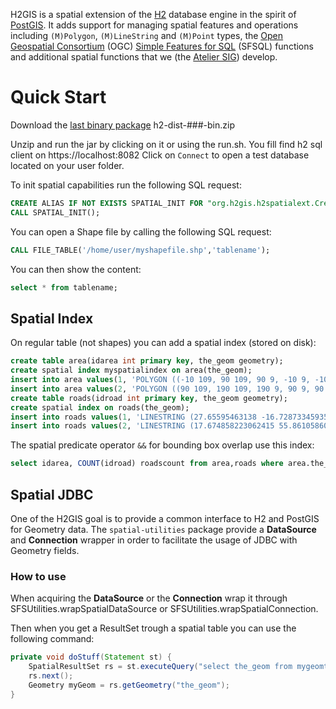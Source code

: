 H2GIS is a spatial extension of the [H2](http://www.h2database.com/) database
engine in the spirit of [PostGIS](http://postgis.net/). It adds support for
managing spatial features and operations including `(M)Polygon`, `(M)LineString` and `(M)Point` types, the [Open
Geospatial Consortium](http://www.opengeospatial.org/) (OGC) [Simple Features
for SQL](http://www.opengeospatial.org/standards/sfs) (SFSQL) functions and
additional spatial functions that we (the [Atelier SIG](http://www.irstv.fr/))
develop. 

# Quick Start
Download the [last binary package](http://jenkins.orbisgis.org/job/H2GIS-Deploy/lastBuild/org.h2gis$h2-dist/) h2-dist-###-bin.zip

Unzip and run the jar by clicking on it or using the run.sh.
You fill find h2 sql client on https://localhost:8082
Click on `Connect` to open a test database located on your user folder.

To init spatial capabilities run the following SQL request:

```sql
CREATE ALIAS IF NOT EXISTS SPATIAL_INIT FOR "org.h2gis.h2spatialext.CreateSpatialExtension.initSpatialExtension";
CALL SPATIAL_INIT();
```

You can open a Shape file by calling the following SQL request:

```sql
CALL FILE_TABLE('/home/user/myshapefile.shp','tablename');
```

You can then show the content:
```sql
select * from tablename;
```

## Spatial Index
On regular table (not shapes) you can add a spatial index (stored on disk):
```sql
create table area(idarea int primary key, the_geom geometry);
create spatial index myspatialindex on area(the_geom);
insert into area values(1, 'POLYGON ((-10 109, 90 109, 90 9, -10 9, -10 109))');
insert into area values(2, 'POLYGON ((90 109, 190 109, 190 9, 90 9, 90 109))');
create table roads(idroad int primary key, the_geom geometry);
create spatial index on roads(the_geom);
insert into roads values(1, 'LINESTRING (27.65595463138 -16.728733459357244, 47.61814744801515 40.435727788279806)');
insert into roads values(2, 'LINESTRING (17.674858223062415 55.861058601134246, 55.78449905482046 76.73062381852554)');
```

The spatial predicate operator `&&` for bounding box overlap use this index:
```sql
select idarea, COUNT(idroad) roadscount from area,roads where area.the_geom && roads.the_geom AND ST_Intersects(area.the_geom,roads.the_geom) GROUP BY idarea ORDER BY idarea
```

## Spatial JDBC

One of the H2GIS goal is to provide a common interface to H2 and PostGIS for Geometry data. The `spatial-utilities` package provide a **DataSource** and **Connection** wrapper in order to facilitate the usage of JDBC with Geometry fields.

### How to use

When acquiring the **DataSource** or the **Connection** wrap it through SFSUtilities.wrapSpatialDataSource or SFSUtilities.wrapSpatialConnection.

Then when you get a ResultSet trough a spatial table you can use the following command:
```java
private void doStuff(Statement st) {
    SpatialResultSet rs = st.executeQuery("select the_geom from mygeomtable").unWrap(SpatialResultSet.class);
    rs.next();
    Geometry myGeom = rs.getGeometry("the_geom");
}
``` 